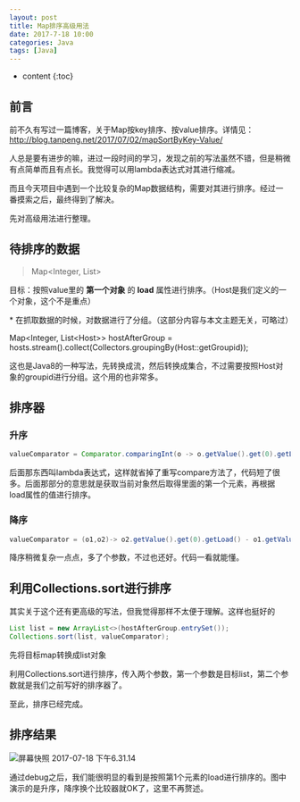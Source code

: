 ```yaml
---
layout: post
title: Map排序高级用法
date: 2017-7-18 10:00
categories: Java
tags: [Java]
---
```


* content
{:toc}
## 前言

前不久有写过一篇博客，关于Map按key排序、按value排序。详情见：<http://blog.tanpeng.net/2017/07/02/mapSortByKey-Value/>

人总是要有进步的嘛，进过一段时间的学习，发现之前的写法虽然不错，但是稍微有点简单而且有点长。我觉得可以用lambda表达式对其进行缩减。

而且今天项目中遇到一个比较复杂的Map数据结构，需要对其进行排序。经过一番摸索之后，最终得到了解决。

先对高级用法进行整理。

## 待排序的数据

> Map<Integer, List<Host>>

目标：按照value里的 **第一个对象** 的 **load** 属性进行排序。（Host是我们定义的一个对象，这个不是重点）

\* 在抓取数据的时候，对数据进行了分组。（这部分内容与本文主题无关，可略过）

Map\<Integer, List\<Host>> hostAfterGroup = hosts.stream().collect(Collectors.groupingBy(Host::getGroupid));

这也是Java8的一种写法，先转换成流，然后转换成集合，不过需要按照Host对象的groupid进行分组。这个用的也非常多。

## 排序器

### 升序

```java
valueComparator = Comparator.comparingInt(o -> o.getValue().get(0).getLoad());
```

后面那东西叫lambda表达式，这样就省掉了重写compare方法了，代码短了很多。后面那部分的意思就是获取当前对象然后取得里面的第一个元素，再根据load属性的值进行排序。

### 降序

```java
valueComparator = (o1,o2)-> o2.getValue().get(0).getLoad() - o1.getValue().get(0).getLoad();
```

降序稍微复杂一点点，多了个参数，不过也还好。代码一看就能懂。

## 利用Collections.sort进行排序

其实关于这个还有更高级的写法，但我觉得那样不太便于理解。这样也挺好的

```java
List list = new ArrayList<>(hostAfterGroup.entrySet());
Collections.sort(list, valueComparator);
```

先将目标map转换成list对象

利用Collections.sort进行排序，传入两个参数，第一个参数是目标list，第二个参数就是我们之前写好的排序器了。

至此，排序已经完成。

## 排序结果

![屏幕快照 2017-07-18 下午6.31.14](https://ws1.sinaimg.cn/large/006tKfTcly1fho7vnbk22j30b80evmyn.jpg)

通过debug之后，我们能很明显的看到是按照第1个元素的load进行排序的。图中演示的是升序，降序换个比较器就OK了，这里不再赘述。
